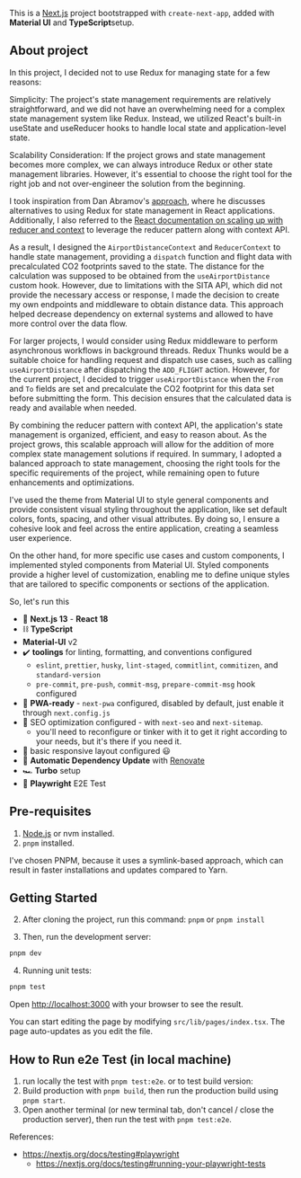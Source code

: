 
<div>
  <p>This is a <a href="https://nextjs.org/" target="_blank">Next.js</a> project bootstrapped with <code>create-next-app</code>, added with <b>Material UI</b> and <b>TypeScript</b>setup. <br/></p>

</div>

## About project

In this project, I decided not to use Redux for managing state for a few reasons:

Simplicity: The project's state management requirements are relatively straightforward, and we did not have an overwhelming need for a complex state management system like Redux. Instead, we utilized React's built-in useState and useReducer hooks to handle local state and application-level state.

Scalability Consideration: If the project grows and state management becomes more complex, we can always introduce Redux or other state management libraries. However, it's essential to choose the right tool for the right job and not over-engineer the solution from the beginning.

I took inspiration from Dan Abramov's <a href="https://medium.com/@dan_abramov/you-might-not-need-redux-be46360cf367">approach</a>, where he discusses alternatives to using Redux for state management in React applications. Additionally, I also referred to the <a href="https://react.dev/learn/scaling-up-with-reducer-and-context">React documentation on scaling up with reducer and context</a> to leverage the reducer pattern along with context API.

As a result, I designed the `AirportDistanceContext` and `ReducerContext` to handle state management, providing a `dispatch` function and flight data with precalculated CO2 footprints saved to the state. The distance for the calculation was supposed to be obtained from the `useAirportDistance` custom hook. However, due to limitations with the SITA API, which did not provide the necessary access or response, I made the decision to create my own endpoints and middleware to obtain distance data. This approach helped decrease dependency on external systems and allowed to have more control over the data flow.

For larger projects, I would consider using Redux middleware to perform asynchronous workflows in background threads. Redux Thunks would be a suitable choice for handling request and dispatch use cases, such as calling `useAirportDistance` after dispatching the `ADD_FLIGHT` action. However, for the current project, I decided to trigger `useAirportDistance` when the `From` and `To` fields are set and precalculate the CO2 footprint for this data set before submitting the form. This decision ensures that the calculated data is ready and available when needed.

By combining the reducer pattern with context API, the application's state management is organized, efficient, and easy to reason about. As the project grows, this scalable approach will allow for the addition of more complex state management solutions if required. In summary, I adopted a balanced approach to state management, choosing the right tools for the specific requirements of the project, while remaining open to future enhancements and optimizations.

I've used the theme from Material UI to style general components and provide consistent visual styling throughout the application, like set default colors, fonts, spacing, and other visual attributes. By doing so, I ensure a cohesive look and feel across the entire application, creating a seamless user experience.

On the other hand, for more specific use cases and custom components, I implemented styled components from Material UI. Styled components provide a higher level of customization, enabling me to define unique styles that are tailored to specific components or sections of the application.

So, let's run this

- 🚀 **Next.js 13** - **React 18**
- ⛓️ **TypeScript**
- **Material-UI** v2
- ✔️ **toolings** for linting, formatting, and conventions configured 
  - `eslint`, `prettier`, `husky`, `lint-staged`, `commitlint`, `commitizen`, and `standard-version`
  - `pre-commit`, `pre-push`, `commit-msg`, `prepare-commit-msg` hook configured
- 📱 **PWA-ready** - `next-pwa` configured, disabled by default, just enable it through `next.config.js`
- 🔎 SEO optimization configured - with `next-seo` and `next-sitemap`. 
  - you'll need to reconfigure or tinker with it to get it right according to your needs, but it's there if you need it.
- 🎨 basic responsive layout configured 😃
- 🤖 **Automatic Dependency Update** with [Renovate](https://renovatebot.com/) 
- 🏎️ **Turbo** setup
- 🧪 **Playwright** E2E Test


## Pre-requisites

1. [Node.js](https://nodejs.org/en/) or nvm installed.
2. `pnpm` installed.

I've chosen PNPM, because it uses a symlink-based approach, which can result in faster installations and updates compared to Yarn.
## Getting Started

2. After cloning the project, run this command: `pnpm` or `pnpm install`

3. Then, run the development server:

```bash
pnpm dev
```

4. Running unit tests:

```bash
pnpm test
```

Open [http://localhost:3000](http://localhost:3000) with your browser to see the result.

You can start editing the page by modifying `src/lib/pages/index.tsx`. The page auto-updates as you edit the file.

## How to Run e2e Test (in local machine)
1. run locally the test with `pnpm test:e2e`.
or to test build version:
1. Build production with `pnpm build`, then run the production build using `pnpm start`.
2. Open another terminal (or new terminal tab, don't cancel / close the production server), then run the test with `pnpm test:e2e`.


References:

- https://nextjs.org/docs/testing#playwright
  - https://nextjs.org/docs/testing#running-your-playwright-tests
